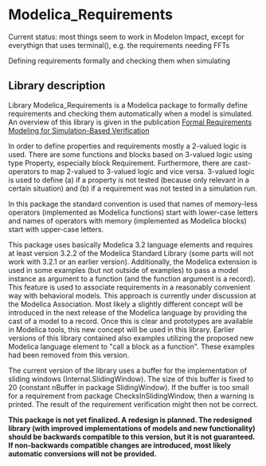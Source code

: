 # Modelica_Requirements

Current status: most things seem to work in Modelon Impact, except for everythign that uses terminal(), e.g. the requirements needing FFTs

Defining requirements formally and checking them when simulating

## Library description

Library Modelica_Requirements is a Modelica package to formally define requirements and checking them automatically when a model is simulated. An overview of this library is given in the publication [Formal  Requirements Modeling for Simulation-Based Verification](http://www.ep.liu.se/ecp/118/067/ecp15118625.pdf) 

In order to define properties and requirements mostly a 2-valued logic is used. There are some functions and blocks based on 3-valued logic using type Property, especially block Requirement. Furthermore, there are cast-operators to map 2-valued to 3-valued logic and vice versa. 3-valued logic is used to define (a) if a property is not tested (because only relevant in a certain situation) and (b) if a requirement was not tested in a simulation run. 

In this package the standard convention is used that names of memory-less operators (implemented as Modelica functions) start with lower-case letters and names of operators with memory (implemented as Modelica blocks) start with upper-case letters.
 
This package uses basically Modelica 3.2 language elements and requires at least version 3.2.2 of the Modelica Standard Library (some parts will not work with 3.2.1 or an earlier version). Additionally, the Modelica extension is used in some examples (but not outside of examples) to pass a model instance as argument to a function (and the function argument is a record). This feature is used to associate requirements in a reasonably convenient way with behavioral models. This approach is currently under discussion at the Modelica Association. Most likely a slightly different concept will be introduced in the next release of the Modelica language by providing the cast of a model to a record. Once this is clear and prototypes are available in Modelica tools, this new concept will be used in this library. Earlier versions of this library contained also examples utilizing the proposed new Modelica language element to "call a block as a function". These examples had been removed from this version. 

The current version of the library uses a buffer for the implementation of sliding windows (Internal.SlidingWindow). The size of this buffer is fixed to 20 (constant nBuffer in package SlidingWindow). If the buffer is too small for a requirement from package ChecksInSlidingWindow, then a warning is printed. The result of the requirement verification might then not be correct. 

**This package is not yet finalized. A redesign is planned. The redesigned library (with improved implementations of models and new functionality) should be backwards compatible to this version, but it is not guaranteed. If non-backwards compatible changes are introduced, most likely automatic conversions will not be provided.**
